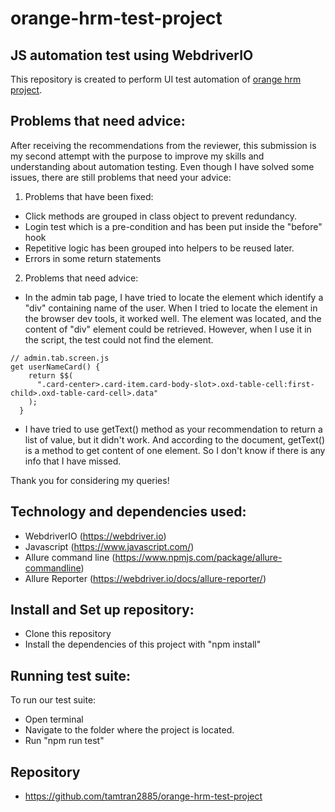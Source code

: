 # orange-hrm-test-project

## JS automation test using WebdriverIO

This repository is created to perform UI test automation of [orange hrm project](https://opensource-demo.orangehrmlive.com).

## Problems that need advice:

After receiving the recommendations from the reviewer, this submission is my second attempt with the purpose to improve my skills and understanding about automation testing. Even though I have solved some issues, there are still problems that need your advice:

1. Problems that have been fixed:

- Click methods are grouped in class object to prevent redundancy.
- Login test which is a pre-condition and has been put inside the "before" hook
- Repetitive logic has been grouped into helpers to be reused later.
- Errors in some return statements

2. Problems that need advice:

- In the admin tab page, I have tried to locate the element which identify a "div" containing name of the user. When I tried to locate the element in the browser dev tools, it worked well. The element was located, and the content of "div" element could be retrieved. However, when I use it in the script, the test could not find the element.

```console
// admin.tab.screen.js
get userNameCard() {
    return $$(
      ".card-center>.card-item.card-body-slot>.oxd-table-cell:first-child>.oxd-table-card-cell>.data"
    );
  }
```

- I have tried to use getText() method as your recommendation to return a list of value, but it didn't work. And according to the document, getText() is a method to get content of one element. So I don't know if there is any info that I have missed.

Thank you for considering my queries!

## Technology and dependencies used:

- WebdriverIO (https://webdriver.io)
- Javascript (https://www.javascript.com/)
- Allure command line (https://www.npmjs.com/package/allure-commandline)
- Allure Reporter (https://webdriver.io/docs/allure-reporter/)

## Install and Set up repository:

- Clone this repository
- Install the dependencies of this project with "npm install"

## Running test suite:

To run our test suite:

- Open terminal
- Navigate to the folder where the project is located.
- Run "npm run test"

## Repository

- https://github.com/tamtran2885/orange-hrm-test-project
